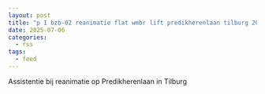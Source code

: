 ```yaml
---
layout: post
title: "p 1 bzb-02 reanimatie flat wmbr lift predikherenlaan tilburg 209432"
date: 2025-07-06
categories: 
  - rss
tags: 
  - feed
---
```


Assistentie bij reanimatie op Predikherenlaan in Tilburg
